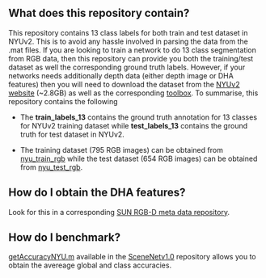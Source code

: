 ## What does this repository contain?

This repository contains 13 class labels for both train and test dataset in NYUv2. This is to avoid any hassle involved in parsing the data from the .mat files. If you are looking to train a network to do 13 class segmentation from RGB data, then this repository can provide you both the training/test dataset as well the corresponding ground truth labels. However, if your networks needs additionally depth data (either depth image or DHA features) then you will need to download the dataset from the [NYUv2 website](http://horatio.cs.nyu.edu/mit/silberman/nyu_depth_v2/nyu_depth_v2_labeled.mat) (~2.8GB) as well as the corresponding [toolbox](http://cs.nyu.edu/~silberman/code/toolbox_nyu_depth_v2.zip). To summarise, this repository contains the following

- The **train_labels_13** contains the ground truth annotation for 13 classes for NYUv2 training dataset while **test_labels_13** contains the ground truth for test dataset in NYUv2.

- The training dataset (795 RGB images) can be obtained from [nyu_train_rgb](http://www.doc.ic.ac.uk/~ahanda/nyu_train_rgb.tgz) while the test dataset (654 RGB images) can be obtained from [nyu_test_rgb](http://www.doc.ic.ac.uk/~ahanda/nyu_test_rgb.tgz).

## How do I obtain the DHA features?

Look for this in a corresponding [SUN RGB-D meta data repository](https://github.com/ankurhanda/sunrgbd-meta-data).

## How do I benchmark? 
[getAccuracyNYU.m](https://github.com/ankurhanda/SceneNetv1.0/blob/master/getAccuracyNYU.m) available in the [SceneNetv1.0](https://github.com/ankurhanda/SceneNetv1.0/) repository allows you to obtain the avereage global and class accuracies. 
